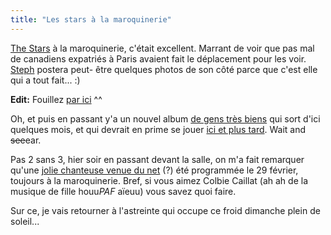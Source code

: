 ```yaml
---
title: "Les stars à la maroquinerie"
---
```


[The Stars](http://www.last.fm/event/431433) à la maroquinerie, c'était
excellent. Marrant de voir que pas mal de canadiens expatriés à Paris avaient
fait le déplacement pour les voir. [Steph](http://tfekoi.org) postera peut-
être quelques photos de son côté parce que c'est elle qui a tout fait... :)

**Edit:** Fouillez [par ici](http://www.tfekoi.org/pics/?x=71) ^^

Oh, et puis en passant y'a un nouvel album [de gens très biens](
http://breedersdigest.net/mountainbattles/) qui sort d'ici quelques mois, et
qui devrait en prime se jouer [ici et plus
tard](http://www.last.fm/event/451950). Wait and <s>see</s>ear.

Pas 2 sans 3, hier soir en passant devant la salle, on m'a fait remarquer
qu'une [jolie chanteuse venue du net](http://www.myspace.com/colbiecaillat)
(?) été programmée le 29 février, toujours à la maroquinerie. Bref, si vous
aimez Colbie Caillat (ah ah de la musique de fille houu*PAF* aïeuu) vous savez
quoi faire.

Sur ce, je vais retourner à l'astreinte qui occupe ce froid dimanche plein de
soleil...


